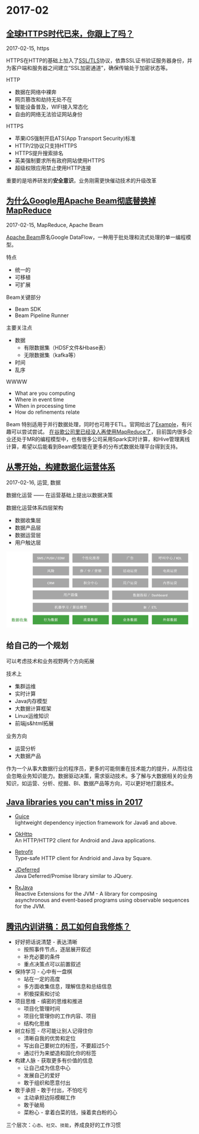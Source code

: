 2017-02
===

[全球HTTPS时代已来，你跟上了吗？](https://jaq.alibaba.com/community/art/show?articleid=621)
---
2017-02-15, https

HTTPS在HTTP的基础上加入了[SSL/TLS](http://www.ruanyifeng.com/blog/2014/02/ssl_tls.html)协议，依靠SSL证书验证服务器身份，并为客户端和服务器之间建立“SSL加密通道”，确保传输处于加密状态等。

HTTP
* 数据在网络中裸奔
* 网页篡改和劫持无处不在
* 智能设备普及，WIFI接入常态化
* 自由的网络无法验证网站身份

HTTPS
* 苹果iOS强制开启ATS(App Transport Security)标准
* HTTP/2协议只支持HTTPS
* HTTPS提升搜索排名
* 英美强制要求所有政府网站使用HTTPS
* 超级权限应用禁止使用HTTP连接

重要的是培养研发的**安全意识**，业务刚需更快催动技术的升级改革

[为什么Google用Apache Beam彻底替换掉MapReduce](http://www.infoq.com/cn/articles/why-google-replace-beam-with-apache-mapreduce)
---

2017-02-15, MapReduce, Apache Beam

[Apache Beam](https://beam.apache.org/)原名Google DataFlow，一种用于批处理和流式处理的单一编程模型。

特点
* 统一的
* 可移植
* 可扩展

Beam关键部分
* Beam SDK
* Beam Pipeline Runner

主要关注点
* 数据
  * 有限数据集（HDSF文件&Hbase表）
  * 无限数据集（kafka等）
* 时间
* 乱序

WWWW
* What are you computing
* Where in event time
* When in processing time
* How do refinements relate

Beam 特别适用于并行数据处理，同时也可用于ETL。官网给出了[Example](https://beam.apache.org/get-started/quickstart-java/)，有兴趣可以尝试尝试。
[在谷歌公司里已经没人再使用MapReduce了](https://drive.google.com/file/d/0B6j6Te0viCnHOHYwWmpJNU1yZVU/view)，目前国内很多企业还处于MR的编程模型中，也有很多公司采用Spark实时计算，和Hive管理离线计算，希望以后能看到Beam模型能在更多的分布式数据处理平台得到支持。


[从零开始，构建数据化运营体系](http://www.itongji.cn/cms/article/articledetails?articleid=4917)
---
2017-02-16, 运营, 数据

数据化运营 —— 在运营基础上提出以数据决策

数据化运营体系四层架构
* 数据收集层
* 数据产品层
* 数据运营层
* 用户触达层

![](../pictures/data-acquisition.jpg)


给自己的一个规划
---

可以考虑技术和业务视野两个方向拓展

技术上

* 集群运维
* 实时计算
* Java内存模型
* 大数据计算框架
* Linux运维知识
* 前端js&html拓展

业务方向

* 运营分析
* 大数据产品

作为一个从事大数据行业的程序员，更多的可能侧重在技术能力的提升，从而往往会忽略业务知识能力。数据驱动决策，需求驱动技术。多了解与大数据相关的业务知识，如运营、分析、挖掘、BI、数据产品等方向，可以更好地打磨技术。


[Java libraries you can't miss in 2017](http://blog.jevsejev.io/2017/02/19/java-libraries-you-cannot-miss-in-2017/)
---

* [Guice](https://github.com/google/guice)  
lightweight dependency injection framework for Java6 and above.

* [OkHttp](https://github.com/square/okhttp)  
An HTTP/HTTP2 client for Android and Java applications.

* [Retrofit](https://github.com/square/retrofit)  
Type-safe HTTP client for Andrioid and Java by Square.

* [JDeferred](https://github.com/jdeferred/jdeferred)  
Java Deferred/Promise library similar to JQuery.  

* [RxJava](https://github.com/ReactiveX/RxJava)   
Reactive Extensions for the JVM - A library for composing asynchronous and event-based programs using observable sequences for the JVM.


[腾讯内训讲稿：员工如何自我修炼？](https://mp.weixin.qq.com/s?__biz=MjM5MjMzMDg3Nw==&mid=2653454362&idx=1&sn=dcb03a0eb6325cbb4df2e9980e0afa6b&chksm=bd7bc5088a0c4c1e2df574b6ab9651884abd193690b3f89f74e77ea6931232d02804cb028c3c&mpshare=1&scene=1&srcid=0223bIgH1raXEYpSHqrWkVuw&key=ffe67a077c969a8bb7200b056dce145d574a31927942d3f6e81cd9607daa119d71c3b657e6d56324b2cfba4e695c2027f894fae8d9da7b6eca2646d96dc173b64e055617b049bfee15c6d54077366074&ascene=0&uin=MjUwOTIxODc4MA%3D%3D&devicetype=iMac+MacBookPro11%2C1+OSX+OSX+10.12+build(16A323))  
---

* 好好把话说清楚 - 表达清晰  
  * 按照事件节点，逐层展开叙述
  * 补充必要的条件
  * 重点决策点可以前置叙述  
* 保持学习 - 心中有一盘棋
  * 站在一定的高度
  * 多方面收集信息，理解信息和总结信息
  * 积极探索和讨论
* 项目思维 - 缜密的思维和推进
  * 项目化管理时间
  * 项目化管理你的工作内容、项目
  * 结构化思维
* 树立标签 - 尽可能让别人记得住你
  * 清晰自我的优势和定位
  * 写出自己要树立的标签，不要超过5个
  * 通过行为来塑造和固化你的标签
* 构建人脉 - 获取更多有价值的信息
  * 让自己成为信息中心
  * 发展自己的爱好
  * 敢于组织和愿意付出
* 敢于承担 - 敢于付出，不怕吃亏
  * 主动承担边际模糊工作
  * 敢于破局
  * 菜粉心 - 拿着白菜的钱，操着卖白粉的心

三个层次：`心态`、`社交`、`技能`，养成良好的工作习惯
